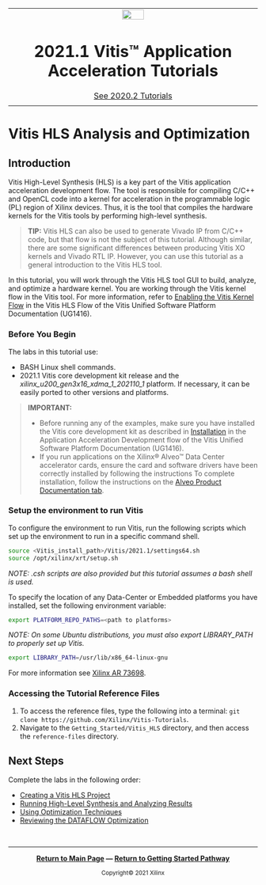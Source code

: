 ﻿<table class="sphinxhide">
 <tr>
   <td align="center"><img src="https://www.xilinx.com/content/dam/xilinx/imgs/press/media-kits/corporate/xilinx-logo.png" width="30%"/><h1>2021.1 Vitis™ Application Acceleration Tutorials</h1>
   <a href="https://github.com/Xilinx/Vitis-Tutorials/tree/2020.2">See 2020.2 Tutorials</a>
  </td>
 </tr>
 <tr>
 <td>
 </td>
 </tr>
</table>

<!-- 
# Copyright 2021 Xilinx Inc.
# 
# Licensed under the Apache License, Version 2.0 (the "License");
# you may not use this file except in compliance with the License.
# You may obtain a copy of the License at
#
#     http://www.apache.org/licenses/LICENSE-2.0
#
# Unless required by applicable law or agreed to in writing, software
# distributed under the License is distributed on an "AS IS" BASIS,
# WITHOUT WARRANTIES OR CONDITIONS OF ANY KIND, either express or implied.
# See the License for the specific language governing permissions and
# limitations under the License.
-->

# Vitis HLS Analysis and Optimization

## Introduction

Vitis High-Level Synthesis (HLS) is a key part of the Vitis application acceleration development flow. The tool is responsible for compiling C/C++ and OpenCL code into a kernel for acceleration in the programmable logic (PL) region of Xilinx devices. Thus, it is the tool that compiles the hardware kernels for the Vitis tools by performing high-level synthesis.

> **TIP:** Vitis HLS can also be used to generate Vivado IP from C/C++ code, but that flow is not the subject of this tutorial. Although similar, there are some significant differences between producing Vitis XO kernels and Vivado RTL IP. However, you can use this tutorial as a general introduction to the Vitis HLS tool. 

In this tutorial, you will work through the Vitis HLS tool GUI to build, analyze, and optimize a hardware kernel. You are working through the Vitis kernel flow in the Vitis tool. For more information, refer to [Enabling the Vitis Kernel Flow](https://www.xilinx.com/cgi-bin/docs/rdoc?v=2020.2;t=vitis+doc;d=vitis_hls_process.html;a=uiy1584905571731) in the Vitis HLS Flow of the Vitis Unified Software Platform Documentation (UG1416).

### Before You Begin

The labs in this tutorial use:

* BASH Linux shell commands.
* 2021.1 Vitis core development kit release and the *xilinx_u200_gen3x16_xdma_1_202110_1* platform. If necessary, it can be easily ported to other versions and platforms.

>**IMPORTANT:**  
>
> * Before running any of the examples, make sure you have installed the Vitis core development kit as described in [Installation](https://www.xilinx.com/html_docs/xilinx2021_1/vitis_doc/acceleration_installation.html#vhc1571429852245) in the Application Acceleration Development flow of the Vitis Unified Software Platform Documentation (UG1416).
>* If you run applications on the Xilinx® Alveo™ Data Center accelerator cards, ensure the card and software drivers have been correctly installed by following the instructions To complete installation, follow the instructions on the [Alveo Product Documentation tab](https://www.xilinx.com/products/boards-and-kits/alveo.html).

### Setup the environment to run Vitis

To configure the environment to run Vitis, run the following scripts which set up the environment to run in a specific command shell.

```bash
source <Vitis_install_path>/Vitis/2021.1/settings64.sh
source /opt/xilinx/xrt/setup.sh
```

*NOTE: .csh scripts are also provided but this tutorial assumes a bash shell is used.*

To specify the location of any Data-Center or Embedded platforms you have installed, set the following environment variable:

```bash
export PLATFORM_REPO_PATHS=<path to platforms>
```

*NOTE: On some Ubuntu distributions, you must also export LIBRARY_PATH to properly set up Vitis.*

```bash
export LIBRARY_PATH=/usr/lib/x86_64-linux-gnu
```

For more information see [Xilinx AR 73698](https://www.xilinx.com/support/answers/73698.html).

### Accessing the Tutorial Reference Files

1. To access the reference files, type the following into a terminal: `git clone https://github.com/Xilinx/Vitis-Tutorials`.
2. Navigate to the `Getting_Started/Vitis_HLS` directory, and then access the `reference-files` directory.

## Next Steps

Complete the labs in the following order:
 
* [Creating a Vitis HLS Project](./new_project.md)
* [Running High-Level Synthesis and Analyzing Results](./synth_and_analysis.md)
* [Using Optimization Techniques](./optimization_techniques.md)
* [Reviewing the DATAFLOW Optimization](./dataflow_design.md)

<!--

1. [Creating the Vitis HLS Project](./new_project.md) - Create the project to specify the source code and testbench.

2. [Running High-Level Synthesis and Analyzing Results](./synth_and_analysis.md) - Simulate and synthesize the design, and analyze the results.

3. [Using Optimization Techniques](./optimization_techniques.md) - Try different optimization techniques to achieve the initiation interval (II)=1.

4. [Reviewing the Dataflow Optimization](./dataflow_design.md) - Add the Dataflow optimization to achieve even better results.

-->

</br>
<hr/>
<p align="center" class="sphinxhide"><b><a href="./README.md">Return to Main Page</a> — <a href="./../README.md">Return to Getting Started Pathway</a></b></p>

<p align="center" class="sphinxhide"><sup>Copyright&copy; 2021 Xilinx</sup></p>
